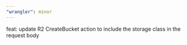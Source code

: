 ```yaml
---
"wrangler": minor
---
```


feat: update R2 CreateBucket action to include the storage class in the request body

